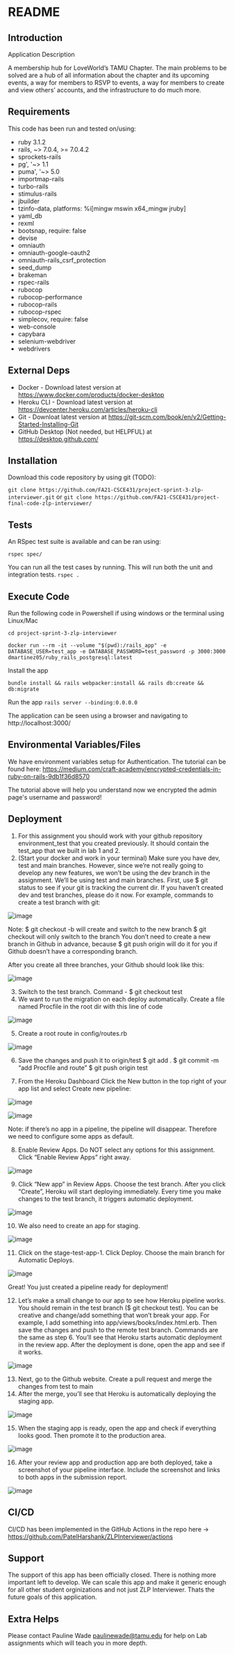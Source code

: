 # README

## Introduction

Application Description

A membership hub for LoveWorld’s TAMU Chapter. The main problems to be solved are a hub of all information about the chapter and its upcoming events, a way for members to RSVP to events, a way for members to create and view others’ accounts, and the infrastructure to do much more. 

## Requirements

This code has been run and tested on/using:

- ruby 3.1.2
- rails, ~> 7.0.4, >= 7.0.4.2
- sprockets-rails
- pg', '~> 1.1
- puma', '~> 5.0
- importmap-rails
- turbo-rails
- stimulus-rails
- jbuilder
- tzinfo-data, platforms: %i[mingw mswin x64_mingw jruby]
- yaml_db
- rexml
- bootsnap, require: false
- devise
- omniauth
- omniauth-google-oauth2
- omniauth-rails_csrf_protection
- seed_dump
- brakeman
- rspec-rails
- rubocop
- rubocop-performance
- rubocop-rails
- rubocop-rspec
- simplecov, require: false
- web-console
- capybara
- selenium-webdriver
- webdrivers


## External Deps

- Docker - Download latest version at https://www.docker.com/products/docker-desktop
- Heroku CLI - Download latest version at https://devcenter.heroku.com/articles/heroku-cli
- Git - Downloat latest version at https://git-scm.com/book/en/v2/Getting-Started-Installing-Git
- GitHub Desktop (Not needed, but HELPFUL) at https://desktop.github.com/

## Installation

Download this code repository by using git (TODO):

`git clone https://github.com/FA21-CSCE431/project-sprint-3-zlp-interviewer.git`
 or 
`git clone https://github.com/FA21-CSCE431/project-final-code-zlp-interviewer/`

## Tests

An RSpec test suite is available and can be ran using:

`rspec spec/`

You can run all the test cases by running. This will run both the unit and integration tests.
`rspec .`

## Execute Code

Run the following code in Powershell if using windows or the terminal using Linux/Mac

`cd project-sprint-3-zlp-interviewer`

`docker run --rm -it --volume "$(pwd):/rails_app" -e DATABASE_USER=test_app -e DATABASE_PASSWORD=test_password -p 3000:3000 dmartinez05/ruby_rails_postgresql:latest`


Install the app

`bundle install && rails webpacker:install && rails db:create && db:migrate`


Run the app
`rails server --binding:0.0.0.0`


The application can be seen using a browser and navigating to http://localhost:3000/


## Environmental Variables/Files

We have environment variables setup for Authentication. The tutorial can be found here: https://medium.com/craft-academy/encrypted-credentials-in-ruby-on-rails-9db1f36d8570

The tutorial above will help you understand now we encrypted the admin page's username and password!


## Deployment

1. For this assignment you should work with your github repository environment_test that you created previously. It should contain the test_app that we built in lab 1 and 2.
2. (Start your docker and work in your terminal) Make sure you have dev, test and main branches. However, since we’re not really going to develop any new features, we won’t be using the dev branch in the assignment. We’ll be using test and main branches.
   First, use $ git status to see if your git is tracking the current dir.
   If you haven’t created dev and test branches, please do it now. For example, commands to create a test branch with git:

![image](https://user-images.githubusercontent.com/71986659/135948039-22d70b59-03fa-4c4a-8662-b7c939c08520.png)

Note:
$ git checkout -b <branch> will create and switch to the new branch
$ git checkout <branch> will only switch to the branch
You don’t need to create a new branch in Github in advance, because $ git push origin <branch> will do it for you if Github doesn’t have a corresponding branch.

After you create all three branches, your Github should look like this:

![image](https://user-images.githubusercontent.com/71986659/135948077-9673b8ee-26ce-401b-88e7-41b7effbabed.png)

3. Switch to the test branch. Command - $ git checkout test
4. We want to run the migration on each deploy automatically.
   Create a file named Procfile in the root dir with this line of code

![image](https://user-images.githubusercontent.com/71986659/135948122-5a288ca7-b2d9-4bf3-994f-764ef745efa3.png)

5. Create a root route in config/routes.rb

![image](https://user-images.githubusercontent.com/71986659/135948148-f2db8c45-f85c-4aab-978f-4541420953bf.png)

6. Save the changes and push it to origin/test
   $ git add .
   $ git commit -m “add Procfile and route”
   $ git push origin test

7. From the Heroku Dashboard
   Click the New button in the top right of your app list and select Create new pipeline:

![image](https://user-images.githubusercontent.com/71986659/135948863-45ea06e3-0cd2-41db-9d39-d0462e25d2dd.png)

![image](https://user-images.githubusercontent.com/71986659/135948970-bc33efa7-9f34-424a-b06b-95d8cd003632.png)

Note: if there’s no app in a pipeline, the pipeline will disappear. Therefore we need to configure some apps as default.

8. Enable Review Apps. Do NOT select any options for this assignment. Click “Enable Review Apps” right away.

![image](https://user-images.githubusercontent.com/71986659/135948431-c45d21f6-5739-49d0-b7d2-34fb4f2e2b26.png)

9. Click “New app” in Review Apps. Choose the test branch. After you click “Create”, Heroku will start deploying immediately. Every time you make changes to the test branch, it triggers automatic deployment.

![image](https://user-images.githubusercontent.com/71986659/135948488-4def3e28-2aee-4743-91a1-7df18f1f5303.png)

10. We also need to create an app for staging.

![image](https://user-images.githubusercontent.com/71986659/135948509-85fbad41-a97d-4333-ac92-b2f2e7dbf431.png)

11. Click on the stage-test-app-1. Click Deploy. Choose the main branch for Automatic Deploys.

![image](https://user-images.githubusercontent.com/71986659/135948553-cca214a5-e921-4785-9b2b-2683b6f17ae2.png)

Great! You just created a pipeline ready for deployment!

12. Let’s make a small change to our app to see how Heroku pipeline works.
    You should remain in the test branch ($ git checkout test). You can be creative and change/add something that won’t break your app. For example, I add something into app/views/books/index.html.erb.
    Then save the changes and push to the remote test branch. Commands are the same as step 6.
    You’ll see that Heroku starts automatic deployment in the review app. After the deployment is done, open the app and see if it works.

![image](https://user-images.githubusercontent.com/71986659/135948581-8ed1c1be-7964-41a9-9486-0bc54cc0e735.png)

13. Next, go to the Github website. Create a pull request and merge the changes from test to main
14. After the merge, you’ll see that Heroku is automatically deploying the staging app.

![image](https://user-images.githubusercontent.com/71986659/135948604-08bf5a98-5241-4d20-9c8d-470c5d5acddb.png)

15. When the staging app is ready, open the app and check if everything looks good. Then promote it to the production area.

![image](https://user-images.githubusercontent.com/71986659/135948649-39d786e5-ed24-47e3-9dd3-38d5fd6a49a2.png)

16. After your review app and production app are both deployed, take a screenshot of your pipeline interface. Include the screenshot and links to both apps in the submission report.

![image](https://user-images.githubusercontent.com/71986659/135948673-4f3fd547-1c55-4665-949b-1647f89399e7.png)

## CI/CD

CI/CD has been implemented in the GitHub Actions in the repo here -> https://github.com/PatelHarshank/ZLPInterviewer/actions

## Support

The support of this app has been officially closed. There is nothing more important left to develop. We can scale this app and make it generic enough for all other student orginizations and not just ZLP Interviewer. Thats the future goals of this application.

## Extra Helps

Please contact Pauline Wade paulinewade@tamu.edu for help on Lab assignments which will teach you in more depth.